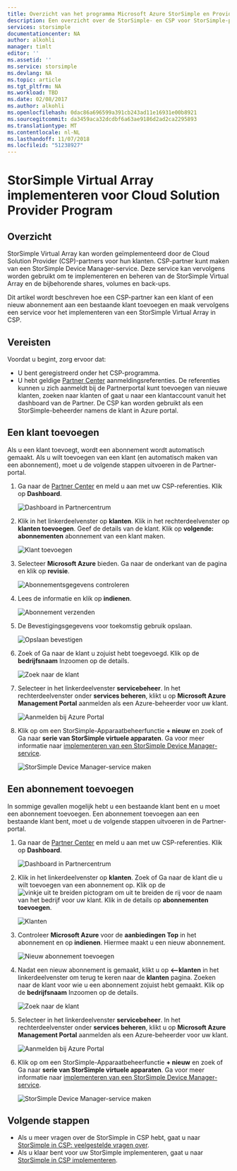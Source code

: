 ```yaml
---
title: Overzicht van het programma Microsoft Azure StorSimple en Provider van Cloudoplossingen | Microsoft Docs
description: Een overzicht over de StorSimple- en CSP voor StorSimple-partners.
services: storsimple
documentationcenter: NA
author: alkohli
manager: timlt
editor: ''
ms.assetid: ''
ms.service: storsimple
ms.devlang: NA
ms.topic: article
ms.tgt_pltfrm: NA
ms.workload: TBD
ms.date: 02/08/2017
ms.author: alkohli
ms.openlocfilehash: 0dac86a696599a391cb243ad11e16931e00b8921
ms.sourcegitcommit: da3459aca32dcdbf6a63ae9186d2ad2ca2295893
ms.translationtype: MT
ms.contentlocale: nl-NL
ms.lasthandoff: 11/07/2018
ms.locfileid: "51238927"
---
```

# <a name="deploy-storsimple-virtual-array-for-cloud-solution-provider-program"></a>StorSimple Virtual Array implementeren voor Cloud Solution Provider Program

## <a name="overview"></a>Overzicht

StorSimple Virtual Array kan worden geïmplementeerd door de Cloud Solution Provider (CSP)-partners voor hun klanten. CSP-partner kunt maken van een StorSimple Device Manager-service. Deze service kan vervolgens worden gebruikt om te implementeren en beheren van de StorSimple Virtual Array en de bijbehorende shares, volumes en back-ups.

Dit artikel wordt beschreven hoe een CSP-partner kan een klant of een nieuw abonnement aan een bestaande klant toevoegen en maak vervolgens een service voor het implementeren van een StorSimple Virtual Array in CSP.

## <a name="prerequisites"></a>Vereisten

Voordat u begint, zorg ervoor dat:

- U bent geregistreerd onder het CSP-programma.
- U hebt geldige [Partner Center](https://partnercenter.microsoft.com/) aanmeldingsreferenties. De referenties kunnen u zich aanmeldt bij de Partnerportal kunt toevoegen van nieuwe klanten, zoeken naar klanten of gaat u naar een klantaccount vanuit het dashboard van de Partner. De CSP kan worden gebruikt als een StorSimple-beheerder namens de klant in Azure portal.
                             
## <a name="add-a-customer"></a>Een klant toevoegen

Als u een klant toevoegt, wordt een abonnement wordt automatisch gemaakt. Als u wilt toevoegen van een klant (en automatisch maken van een abonnement), moet u de volgende stappen uitvoeren in de Partner-portal.

1. Ga naar de [Partner Center](https://partnercenter.microsoft.com/) en meld u aan met uw CSP-referenties. Klik op **Dashboard**.

     ![Dashboard in Partnercentrum](./media/storsimple-partner-csp-deploy/image1.png)
                              
2. Klik in het linkerdeelvenster op **klanten**. Klik in het rechterdeelvenster op **klanten toevoegen**. Geef de details van de klant. Klik op **volgende: abonnementen** abonnement van een klant maken.

    ![Klant toevoegen](./media/storsimple-partner-csp-deploy/image2.png)

3.  Selecteer **Microsoft Azure** bieden. Ga naar de onderkant van de pagina en klik op **revisie**.

    ![Abonnementsgegevens controleren](./media/storsimple-partner-csp-deploy/image3.png)
                              
4. Lees de informatie en klik op **indienen**.

    ![Abonnement verzenden](./media/storsimple-partner-csp-deploy/image4.png)

5. De Bevestigingsgegevens voor toekomstig gebruik opslaan.

    ![Opslaan bevestigen](./media/storsimple-partner-csp-deploy/image5.png)

6. Zoek of Ga naar de klant u zojuist hebt toegevoegd. Klik op de **bedrijfsnaam** Inzoomen op de details.

    ![Zoek naar de klant](./media/storsimple-partner-csp-deploy/image6.png)  

7. Selecteer in het linkerdeelvenster **servicebeheer**. In het rechterdeelvenster onder **services beheren**, klikt u op **Microsoft Azure Management Portal** aanmelden als een Azure-beheerder voor uw klant.

    ![Aanmelden bij Azure Portal](./media/storsimple-partner-csp-deploy/image9.png)

8. Klik op om een StorSimple-Apparaatbeheerfunctie **+ nieuw** en zoek of Ga naar **serie van StorSimple virtuele apparaten**. Ga voor meer informatie naar [implementeren van een StorSimple Device Manager-service](storsimple-virtual-array-manage-service.md).

    ![StorSimple Device Manager-service maken](./media/storsimple-partner-csp-deploy/image8.png)


## <a name="add-a-subscription"></a>Een abonnement toevoegen

In sommige gevallen mogelijk hebt u een bestaande klant bent en u moet een abonnement toevoegen. Een abonnement toevoegen aan een bestaande klant bent, moet u de volgende stappen uitvoeren in de Partner-portal.

1. Ga naar de [Partner Center](https://partnercenter.microsoft.com/) en meld u aan met uw CSP-referenties. Klik op **Dashboard**.

     ![Dashboard in Partnercentrum](./media/storsimple-partner-csp-deploy/image1.png)
                              
2. Klik in het linkerdeelvenster op **klanten**. Zoek of Ga naar de klant die u wilt toevoegen van een abonnement op. Klik op de ![vinkje uit te breiden](./media/storsimple-partner-csp-deploy/expand_pane_icon.png) pictogram om uit te breiden de rij voor de naam van het bedrijf voor uw klant. Klik in de details op **abonnementen toevoegen**.

    ![Klanten](./media/storsimple-partner-csp-deploy/image10.png)

3. Controleer **Microsoft Azure** voor de **aanbiedingen Top** in het abonnement en op **indienen**. Hiermee maakt u een nieuw abonnement.

    ![Nieuw abonnement toevoegen](./media/storsimple-partner-csp-deploy/image11.png)

6. Nadat een nieuw abonnement is gemaakt, klikt u op **<--klanten** in het linkerdeelvenster om terug te keren naar de **klanten** pagina. Zoeken naar de klant voor wie u een abonnement zojuist hebt gemaakt. Klik op de **bedrijfsnaam** Inzoomen op de details.

    ![Zoek naar de klant](./media/storsimple-partner-csp-deploy/image6.png)  

7. Selecteer in het linkerdeelvenster **servicebeheer**. In het rechterdeelvenster onder **services beheren**, klikt u op **Microsoft Azure Management Portal** aanmelden als een Azure-beheerder voor uw klant.

    ![Aanmelden bij Azure Portal](./media/storsimple-partner-csp-deploy/image9.png)

8. Klik op om een StorSimple-Apparaatbeheerfunctie **+ nieuw** en zoek of Ga naar **serie van StorSimple virtuele apparaten**. Ga voor meer informatie naar [implementeren van een StorSimple Device Manager-service](storsimple-virtual-array-manage-service.md).

    ![StorSimple Device Manager-service maken](./media/storsimple-partner-csp-deploy/image8.png)

## <a name="next-steps"></a>Volgende stappen

- Als u meer vragen over de StorSimple in CSP hebt, gaat u naar [StorSimple in CSP: veelgestelde vragen over](storsimple-partner-csp-faq.md).
- Als u klaar bent voor uw StorSimple implementeren, gaat u naar [StorSimple in CSP implementeren](storsimple-partner-csp-deploy.md).
